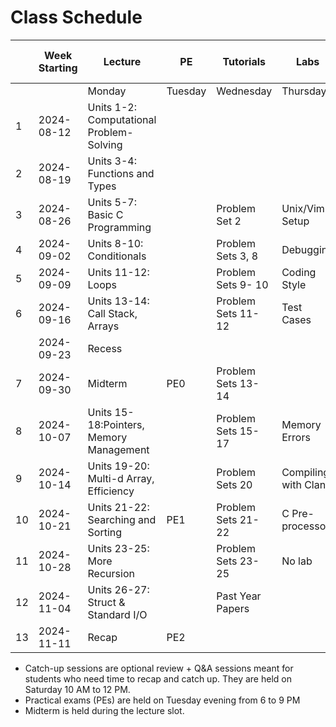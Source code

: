 # Class Schedule

|  | Week Starting | Lecture                                  | PE      | Tutorials          | Labs     | Catch-Up Sessions | 
|--|---------------|------------------------------------------|---------|--------------------|----------|-------------------|
|  |               | Monday                                   | Tuesday | Wednesday          | Thursday | Saturday          |
|1 |	2024-08-12 | Units 1-2: Computational Problem-Solving |         |                    |          |                   | 
|2 |	2024-08-19 | Units 3-4: Functions and Types 	      |         |                    |          |                   |
|3 |	2024-08-26 | Units 5-7: Basic C Programming           |         | Problem Set 2      | Unix/Vim Setup |	Session 1   |
|4 |	2024-09-02 | Units 8-10: Conditionals                 |         | Problem Sets 3, 8  | Debugging |                  |
|5 |	2024-09-09 | Units 11-12: Loops                       |         | Problem Sets 9- 10 | Coding Style |               |
|6 |	2024-09-16 | Units 13-14: Call Stack, Arrays          |         | Problem Sets 11-12 | Test Cases | Session 2       |
|  |    2024-09-23 | Recess                                   |         |                    |          |                   |
|7 |	2024-09-30 | Midterm                                  | PE0     | Problem Sets 13-14 |          |                   |
|8 |	2024-10-07 | Units 15-18:Pointers, Memory Management  |         | Problem Sets 15-17 | Memory Errors |              |
|9 |	2024-10-14 | Units 19-20: Multi-d Array, Efficiency   |         | Problem Sets 20    | Compiling with Clang |       |
|10 |	2024-10-21 | Units 21-22: Searching and Sorting       | PE1     | Problem Sets 21-22 | C Pre-processor | Session 3  |
|11 |	2024-10-28 | Units 23-25: More Recursion              |         | Problem Sets 23-25 | No lab   |                   |
|12 |	2024-11-04 | Units 26-27: Struct & Standard I/O       |         | Past Year Papers   |          |                   | 
|13 |	2024-11-11 | Recap 	                                  | PE2     |                    |          | Session 4         |


-   Catch-up sessions are optional review + Q&A sessions meant for students who need time to recap and catch up. They are held on Saturday 10 AM to 12 PM.
-   Practical exams (PEs) are held on Tuesday evening from 6 to 9 PM
-   Midterm is held during the lecture slot.
